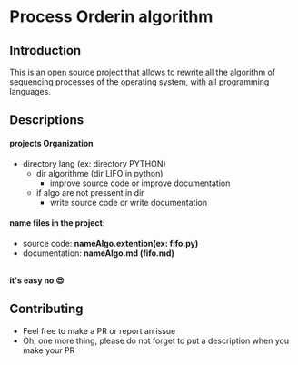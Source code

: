 # Process Orderin algorithm
## Introduction 
This is an open source project that allows to rewrite all the algorithm of sequencing processes of the operating system, with all programming languages.


## Descriptions
#### projects Organization
 -   directory lang (ex: directory PYTHON)
     -   dir algorithme (dir LIFO in python)
         -   improve source code or improve documentation 
     -   if algo are not pressent in dir 
         -   write source code or write documentation

#### name files in the project:  
-   source code:    <strong>nameAlgo.extention(ex: fifo.py)</strong> 
-   documentation:  <strong>nameAlgo.md (fifo.md)</strong>
<br>
<strong>it's easy no 😎</strong>

## Contributing 
-    Feel free to make a PR or report an issue
-    Oh, one more thing, please do not forget to put a description when you make your PR 
